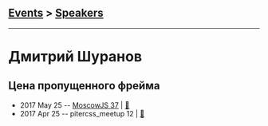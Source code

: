 ## [Events](../README.md) > [Speakers](../speakers.md)
---

# Дмитрий Шуранов

## Цена пропущенного фрейма
- 2017 May 25 -- [MoscowJS 37](https://youtu.be/7-d3O-7aus0)  | [:notebook:](https://github.com/dvshur/animation-talk-short/raw/master/the_cost_of_a_skipped_frame.key)  
- 2017 Apr 25 -- pitercss_meetup 12  | [:notebook:](https://pitercss.ru/12/pres/frame.pdf)  
